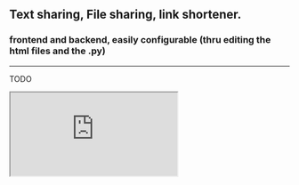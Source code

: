 ## Text sharing, File sharing, link shortener.
### frontend and backend, easily configurable (thru editing the html files and the .py)
----------------
TODO
<iframe src="https://office.bence.lol/kanban/#/2/kanban/view/hx6RTcpN0pR7hc1HHkMzG4awMoMdHjR2zbHjG7Xh+wU/embed/">
1. Introduction
</br>
</br>
</br>
As said above, this is a **simple & private** backend (app.py) and frontend (in /templates), which has these features:
- File Sharing (get a short link to share files, and when the link is opened it will show some information)
- Text Sharing (kind of a pastebin, it will show the text and when the text was made, again in a short link)
- URL Shortener (when hosting this, it will short an url, and give you a link, and when you open it, it will automatically redirect you to that website)

2. This is 100% **anonymous**, no one can see who created the links, etc.

3. The UI is simple.

4. This is very easily self-hostable </br> </br>
Rookie Mistake: when you self-host it, you can open it in localhost:7123, when making a file/paste/shortener don't share that localhost link, localhost is only accessible on YOUR network. - instead, u can host it with your domain.
</br>
</br>
5. This project is **COMPLETLY** open source.
</br>
</br>
6. You might need to install some pip packages, if you dont have them installed already download this repo and go into the folder and execute ```pip install -r requirements.txt```
</br>
</br>
7. Demo:
<video src="https://cgcristi.xyz/demo.mp4" controls></video>

